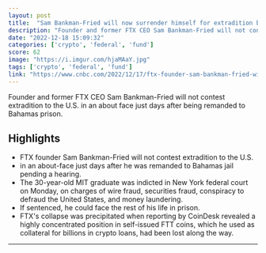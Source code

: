 ```yaml
---
layout: post
title:  "Sam Bankman-Fried will now surrender himself for extradition before Bahamian court Monday: Source"
description: "Founder and former FTX CEO Sam Bankman-Fried will not contest extradition to the U.S. in an about face just days after being remanded to Bahamas prison."
date: "2022-12-18 15:09:32"
categories: ['crypto', 'federal', 'fund']
score: 62
image: "https://i.imgur.com/hjaMAaY.jpg"
tags: ['crypto', 'federal', 'fund']
link: "https://www.cnbc.com/2022/12/17/ftx-founder-sam-bankman-fried-will-not-contest-us-extradition-in-alleged-fraud-case-source-says.html"
---
```


Founder and former FTX CEO Sam Bankman-Fried will not contest extradition to the U.S. in an about face just days after being remanded to Bahamas prison.

## Highlights

- FTX founder Sam Bankman-Fried will not contest extradition to the U.S.
- in an about-face just days after he was remanded to Bahamas jail pending a hearing.
- The 30-year-old MIT graduate was indicted in New York federal court on Monday, on charges of wire fraud, securities fraud, conspiracy to defraud the United States, and money laundering.
- If sentenced, he could face the rest of his life in prison.
- FTX's collapse was precipitated when reporting by CoinDesk revealed a highly concentrated position in self-issued FTT coins, which he used as collateral for billions in crypto loans, had been lost along the way.

---
